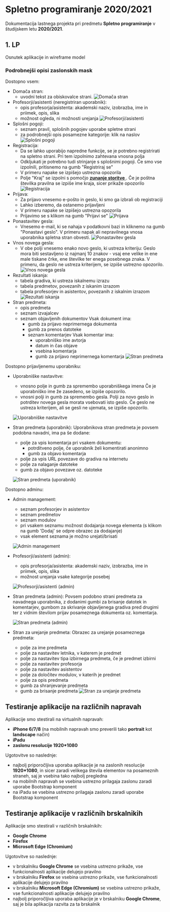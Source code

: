 # Spletno programiranje 2020/2021

Dokumentacija lastnega projekta pri predmetu **Spletno programiranje** v študijskem letu **2020/2021**.

## 1. LP

Osnutek aplikacije in wireframe model

### Podrobnejši opisi zaslonskih mask

Dostopno vsem:

- Domača stran:
  - uvodni tekst za obiskovalce strani.
  ![Domača stran](./homepage.png)
- Profesorji/asistenti (neregistriran uporabnik):
  - opis profesorja/asistenta: akademski naziv, izobrazba, ime in priimek, opis, slika
  - možnost ogleda, ni možnosti urejanja
  ![Profesorji/asistenti](./prof_asist_nereg_user.png)
- Splošni pogoji:
	- seznam pravil, splošnih pogojev uporabe spletne strani
	- za podrobnejši opis posamezne kategorije: klik na naslov
  ![Splošni pogoji](./splosni_pogoji.png)
- Registracija:
  - Da se lahko uporabijo napredne funkcije, se je potrebno registrirati na spletno strani. Pri tem izpolnimo zahtevana vnosna polja
  - Odkljukati je potrebno tudi strinjanje s splošnimi pogoji. Če smo vse izpolnili, pritisnemo na gumb "Registriraj se"
  - V primeru napake se izpišejo ustrezna opozorila
  - Polje "Kraj" se izpolni s pomočjo [**zunanje storitve** ][1]. Če je poštna številka pravilna se izpiše ime kraja, sicer prikaže opozorilo
  ![Registracija](./registracija.png)
- Prijava:
  - Za prijavo vnesemo e-pošto in geslo, ki smo ga izbrali ob registraciji
  - Lahko izberemo, da ostanemo prijavljeni
  - V primeru napake se izpišejo ustrezna opozorila
  - Prijavimo se s klikom na gumb "Prijavi se"
  ![Prijava](./prijava.png)
- Ponastavitev gesla:
  - Vnesemo e-mail, ki se nahaja v podatkovni bazi in kliknemo na gumb "Ponastavi geslo". V primeru napak ali nepravilnega vnosa uporabnika spletna stran obvesti.
  ![Ponastavitev gesla](./pozabljenoGeslo.png)
- Vnos novega gesla:
  - V obe polji vnesemo enako novo geslo, ki ustreza kriteriju: Geslo mora biti sestavljeno iz najmanj 10 znakov - vsaj ene velike in ene male tiskane črke, ene številke ter enega posebnega znaka.
  V primeru, da geslo ne ustreza kriterijem, se izpiše ustrezno opozorilo.
  ![Vnos novega gesla](./potrditevGesla.png)
- Rezultati iskanja:
  - tabela gradiva, ki ustreza iskalnemu izrazu
  - tabela predmetov, povezanih z iskanim izrazom
  - tabela profesorjev in asistentov, povezanih z iskalnim izrazom
  ![Rezultati iskanja](./search.png)
- Stran predmeta:
  - opis predmeta
  - seznam izvajalcev
  - seznam objavljenih dokumentov
    Vsak dokument ima:
    - gumb za prijavo neprimernega dokumenta
    - gumb za prenos datoteke
    - seznam komentarjev
      Vsak komentar ima:
      - uporabniško ime avtorja
      - datum in čas objave
      - vsebina komentarja
      - gumb za prijavo neprimernega komentarja
  ![Stran predmeta](./predmet_nereg_user.png)






Dostopno prijavljenemu uporabniku:

- Uporabniške nastavitve:
  - vnosno polje in gumb za spremembo uporabniškega imena
  Če je uporabniško ime že zasedeno, se izpiše opozorilo.
  - vnosni polji in gumb za spremembo gesla. Polji za novo geslo in potrditev novega gesla morata vsebovati isto geslo.
  Če geslo ne ustreza kriterijem, ali se gesli ne ujemata, se izpiše opozorilo.

  ![Uporabniške nastavitve](./user_settings.png)
- Stran predmeta (uporabnik):
  Uporabnikova stran predmeta je povsem podobna navadni, ima pa še dodane:
  - polje za vpis komentarja pri vsakem dokumentu:
    - potrditveno polje, če uporabnik želi komentirati anonimno
    - gumb za objavo komentarja
  - polje za vpis URL povezave do gradiva na internetu
  - polje za nalaganje datoteke
  - gumb za objavo povezave oz. datoteke

  ![Stran predmeta (uporabnik)](./predmet_reg_user.png)


Dostopno adminu:

- Admin management:
  - seznam profesorjev in asistentov
  - seznam predmetov
  - seznam modulov
  - pri vsakem seznamu možnost dodajanja novega elementa (s klikom na gumb 'Dodaj' se odpre obrazec za dodajanje)
  - vsak element seznama je možno urejati/brisati

  ![Admin management](./admin_management.png)
- Profesorji/asistenti (admin):
	- opis profesorja/asistenta: akademski naziv, izobrazba, ime in priimek, opis, slika
	- možnost urejanja vsake kategorije posebej

  ![Profesorji/asistenti (admin)](./admin_prof_asistent_urejanje.png)
- Stran predmeta (admin):
  Povsem podobno strani predmeta za navadnega uporabnika, z dodanimi gumbi za brisanje datotek in komentarjev, gumbom za skrivanje objavljenega gradiva pred drugimi ter z vidnim številom prijav posameznega dokumenta oz. komentarja.  

  ![Stran predmeta (admin)](./predmet_admin.png)
- Stran za urejanje predmeta:
  Obrazec za urejanje posameznega predmeta:
  - polje za ime predmeta
  - polje za nastavitev letnika, v katerem je predmet
  - polje za nastavitev tipa izbirnega predmeta, če je predmet izbirni
  - polje za nastavitev profesorja
  - polje za nastavitev asistentov
  - polje za določitev modulov, v katerih je predmet
  - polje za opis predmeta
  - gumb za shranjevanje predmeta
  - gumb za brisanje predmeta
  ![Stran za urejanje predmeta](./predmet_settings.png)


## Testiranje aplikacije na različnih napravah

Aplikacije smo stestirali na virtualnih napravah:
- **iPhone 6/7/8** (na mobilnih napravah smo preverili tako **portrait** kot **landscape** način)
- **iPadu**
- **zaslonu resolucije 1920*1080**

Ugotovitve so naslednje:
- najbolj priporočljiva uporaba aplikacije je na zaslonih resolucije **1920*1080**, in sicer zaradi velikega števila elementov na posameznih straneh, saj je vsebina tako najbolj pregledna
- na mobilnih napravah se vsebina ustrezno prilagaja zaslonu zaradi uporabe Bootstrap komponent
- na iPadu se vsebina ustrezno prilagaja zaslonu zaradi uporabe Bootstrap komponent

## Testiranje aplikacije v različnih brskalnikih
Aplikacije smo stestirali v različnih brskalnikih:
- **Google Chrome**
- **Firefox**
- **Microsoft Edge (Chromium)**

Ugotovitve so naslednje:
- v brskalniku **Google Chrome** se vsebina ustrezno prikaže, vse funkcionalnosti aplikacije delujejo pravilno
- v brskalniku **Firefox** se vsebina ustrezno prikaže, vse funkcionalnosti aplikacije delujejo pravilno
- v brskalniku **Microsoft Edge (Chromium)** se vsebina ustrezno prikaže, vse funkcionalnosti aplikacije delujejo pravilno
- najbolj priporočljiva uporaba aplikacije je v brskalniku **Google Chrome**, saj je bila aplikacija razvita za ta brskalnik



 [1]:https://api.lavbic.net/docs/#/Kraji
